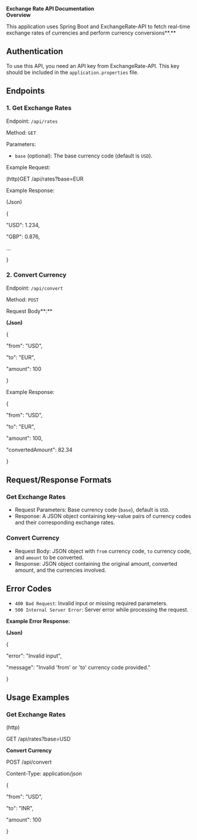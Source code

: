 **Exchange Rate API Documentation**  
**Overview**

This application uses Spring Boot and ExchangeRate-API to fetch real-time exchange rates of currencies and perform currency conversions**.**

## **Authentication**

To use this API, you need an API key from ExchangeRate-API. This key should be included in the `application.properties` file.

## **Endpoints**

### **1\. Get Exchange Rates**

Endpoint: `/api/rates`

Method: `GET`

Parameters:

* `base` (optional): The base currency code (default is `USD`).

Example Request:

(http)GET /api/rates?base=EUR

Example Response:

(Json)

{

  "USD": 1.234,

  "GBP": 0.876,

  ...

}

### **2\. Convert Currency**

Endpoint: `/api/convert`

Method: `POST`

Request Body**:**

**(Json)**

{

  "from": "USD",

  "to": "EUR",

  "amount": 100

}

Example Response:

{

  "from": "USD",

  "to": "EUR",

  "amount": 100,

  "convertedAmount": 82.34

}

## **Request/Response Formats**

### **Get Exchange Rates**

* Request Parameters: Base currency code (`base`), default is `USD`.  
* Response: A JSON object containing key-value pairs of currency codes and their corresponding exchange rates.

### **Convert Currency**

* Request Body: JSON object with `from` currency code, `to` currency code, and `amount` to be converted.  
* Response: JSON object containing the original amount, converted amount, and the currencies involved.

## **Error Codes**

* `400 Bad Request`: Invalid input or missing required parameters.  
* `500 Internal Server Error`: Server error while processing the request.

**Example Error Response:**

**(Json)**

{

  "error": "Invalid input",

  "message": "Invalid 'from' or 'to' currency code provided."

}

## **Usage Examples**

### **Get Exchange Rates**

(http)

GET /api/rates?base=USD

**Convert Currency**

POST /api/convert

Content-Type: application/json

{

  "from": "USD",

  "to": "INR",

  "amount": 100

}

